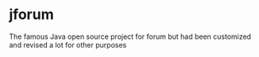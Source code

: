 # jforum
The famous Java open source project for forum but had been customized and revised a lot for other purposes
